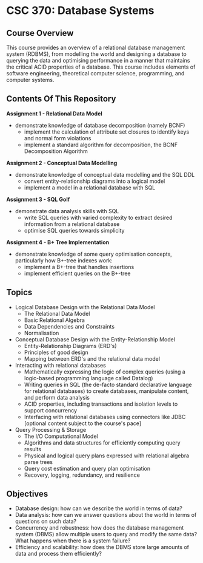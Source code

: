 # CSC 370: Database Systems

## Course Overview
This course provides an overview of a relational database management system (RDBMS), from modelling 
the world and designing a database to querying the data and optimising performance in a manner that 
maintains the critical ACID properties of a database. This course includes elements of software engineering, 
theoretical computer science, programming, and computer systems.

## Contents Of This Repository 

**Assignment 1 - Relational Data Model**

- demonstrate knowledge of database decomposition (namely BCNF)
  - implement the calculation of attribute set closures to identify keys and normal form violations
  - implement a standard algorithm for decomposition, the BCNF Decomposition Algorithm
  
**Assignment 2 - Conceptual Data Modelling**

- demonstrate knowledge of conceptual data modelling and the SQL DDL
  - convert entity-relationship diagrams into a logical model
  - implement a model in a relational database with SQL
  
**Assignment 3 - SQL Golf**

- demonstrate data analysis skills with SQL
  - write SQL queries with varied complexity to extract desired information from a relational database
  - optimise SQL queries towards simplicity
  
**Assignment 4 - B+ Tree Implementation**

- demonstrate knowledge of some query optimisation concepts, particularly how B+-tree indexes work:
  - implement a B+-tree that handles insertions
  - implement efficient queries on the B+-tree


## Topics

- Logical Database Design with the Relational Data Model
  - The Relational Data Model
  - Basic Relational Algebra
  - Data Dependencies and Constraints
  - Normalisation
- Conceptual Database Design with the Entity-Relationship Model
  - Entity-Relationship Diagrams (ERD's)
  - Principles of good design
  - Mapping between ERD's and the relational data model
- Interacting with relational databases
  - Mathematically expressing the logic of complex queries (using a logic-based programming language called Datalog)
  - Writing queries in SQL (the de-facto standard declarative language for relational databases) to create databases, manipulate content, and perform data analysis
  - ACID properties, including transactions and isolation levels to support concurrency
  - Interfacing with relational databases using connectors like JDBC [optional content subject to the course's pace]
- Query Processing & Storage
  - The I/O Computational Model
  - Algorithms and data structures for efficiently computing query results
  - Physical and logical query plans expressed with relational algebra parse trees
  - Query cost estimation and query plan optimisation
  - Recovery, logging, redundancy, and resilience
  
 ## Objectives

- Database design: how can we describe the world in terms of data?
- Data analysis: how can we answer questions about the world in terms of questions on such data?
- Concurrency and robustness: how does the database management system (DBMS) allow multiple users to query and modify the same data? What happens when there is a system failure?
- Efficiency and scalability: how does the DBMS store large amounts of data and process them efficiently?



